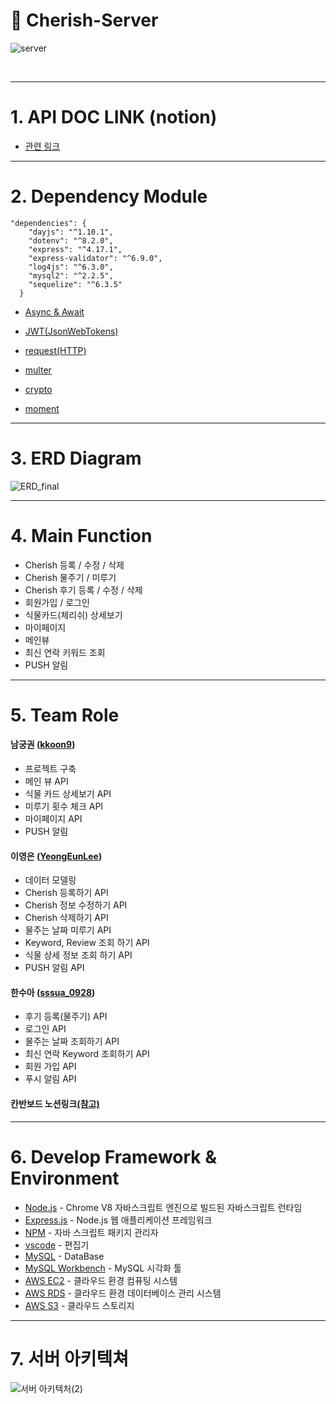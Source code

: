 # 🌿 Cherish-Server
![server](https://user-images.githubusercontent.com/72644361/104651996-c792d180-56fb-11eb-867c-5b55dbe21833.png)

<br>
</div>

---

# 1. API DOC LINK (notion)

- [관련 링크](https://www.notion.so/Dev-Wiki-e74109446f7e4989b8f6049e939bdf2f)

---

# 2. Dependency Module

```
"dependencies": {
    "dayjs": "^1.10.1",
    "dotenv": "^8.2.0",
    "express": "^4.17.1",
    "express-validator": "^6.9.0",
    "log4js": "^6.3.0",
    "mysql2": "^2.2.5",
    "sequelize": "^6.3.5"
  }
```

- [Async & Await](https://www.npmjs.com/package/async)

- [JWT(JsonWebTokens)](https://www.npmjs.com/package/jsonwebtoken)

- [request(HTTP)](https://www.npmjs.com/package/request)

- [multer](https://www.npmjs.com/package/multer)

- [crypto](https://www.npmjs.com/package/create-hash)

- [moment](https://www.npmjs.com/package/moment)

---

# 3. ERD Diagram

![ERD_final](https://user-images.githubusercontent.com/60417796/104613332-79b1a580-56ca-11eb-8af7-3ea578abacc1.png)


---

# 4. Main Function 

- Cherish 등록 / 수정 / 삭제
- Cherish 물주기 / 미루기
- Cherish 후기 등록 / 수정 / 삭제
- 회원가입 / 로그인
- 식물카드(체리쉬) 상세보기
- 마이페이지
- 메인뷰
- 최신 연락 키워드 조회
- PUSH 알림

---

# 5. Team Role

#### 남궁권 ([kkoon9](https://github.com/kkoon9))

- 프로젝트 구축
- 메인 뷰 API
- 식물 카드 상세보기 API
- 미루기 횟수 체크 API
- 마이페이지 API
- PUSH 알림

####  이영은 ([YeongEunLee](https://github.com/YeongEunLee))

- 데이터 모델링
- Cherish 등록하기 API
- Cherish 정보 수정하기 API
- Cherish 삭제하기 API
- 물주는 날짜 미루기 API
- Keyword, Review 조회 하기 API
- 식물 상세 정보 조회 하기 API
- PUSH 알림 API

####  한수아 ([sssua_0928](https://github.com/sssua_0928))

- 후기 등록(물주기) API
- 로그인 API
- 물주는 날짜 조회하기 API
- 최신 연락 Keyword 조회하기 API
- 회원 가입 API
- 푸시 알림 API


####  칸반보드 노션링크[(참고)](https://www.notion.so/Server-6854a0c36b1146f19cfe32dafde87ef5)

---

# 6. Develop Framework & Environment

- [Node.js](https://nodejs.org/ko/) - Chrome V8 자바스크립트 엔진으로 빌드된 자바스크립트 런타임
- [Express.js](http://expressjs.com/ko/) - Node.js 웹 애플리케이션 프레임워크
- [NPM](https://rometools.github.io/rome/) - 자바 스크립트 패키지 관리자
- [vscode](https://code.visualstudio.com/) - 편집기
- [MySQL](https://www.mysql.com/) - DataBase
- [MySQL Workbench](https://www.mysql.com/products/workbench/) - MySQL 시각화 툴
- [AWS EC2](https://aws.amazon.com/ko/ec2/?sc_channel=PS&sc_campaign=acquisition_KR&sc_publisher=google&sc_medium=english_ec2_b&sc_content=ec2_e&sc_detail=aws%20ec2&sc_category=ec2&sc_segment=177228231544&sc_matchtype=e&sc_country=KR&s_kwcid=AL!4422!3!177228231544!e!!g!!aws%20ec2&ef_id=WkRozwAAAnO-lPWy:20180412120123:s) - 클라우드 환경 컴퓨팅 시스템
- [AWS RDS](https://aws.amazon.com/ko/rds/) - 클라우드 환경 데이터베이스 관리 시스템
- [AWS S3](https://aws.amazon.com/ko/s3/) - 클라우드 스토리지

---

# 7. 서버 아키텍쳐
![서버 아키텍처(2)](https://user-images.githubusercontent.com/72644361/104618304-dd8a9d00-56cf-11eb-9c7e-6606b7ffe75c.png)

